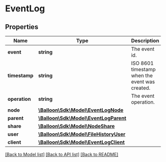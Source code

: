 # EventLog

## Properties
Name | Type | Description | Notes
------------ | ------------- | ------------- | -------------
**event** | **string** | The event id. | [optional] 
**timestamp** | **string** | ISO 8601 timestamp when the event was created. | [optional] 
**operation** | **string** | The event operation. | [optional] 
**node** | [**\Balloon\Sdk\Model\EventLogNode**](EventLogNode.md) |  | [optional] 
**parent** | [**\Balloon\Sdk\Model\EventLogParent**](EventLogParent.md) |  | [optional] 
**share** | [**\Balloon\Sdk\Model\NodeShare**](NodeShare.md) |  | [optional] 
**user** | [**\Balloon\Sdk\Model\FileHistoryUser**](FileHistoryUser.md) |  | [optional] 
**client** | [**\Balloon\Sdk\Model\EventLogClient**](EventLogClient.md) |  | [optional] 

[[Back to Model list]](../README.md#documentation-for-models) [[Back to API list]](../README.md#documentation-for-api-endpoints) [[Back to README]](../README.md)


